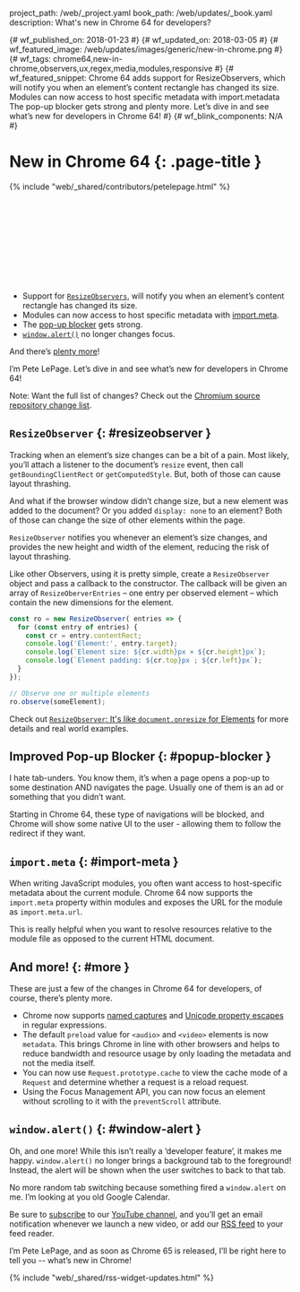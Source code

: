 project_path: /web/_project.yaml book_path: /web/updates/_book.yaml description: What's new in Chrome 64 for developers?

{# wf_published_on: 2018-01-23 #} {# wf_updated_on: 2018-03-05 #} {# wf_featured_image: /web/updates/images/generic/new-in-chrome.png #} {# wf_tags: chrome64,new-in-chrome,observers,ux,regex,media,modules,responsive #} {# wf_featured_snippet: Chrome 64 adds support for ResizeObservers, which will notify you when an element’s content rectangle has changed its size. Modules can now access to host specific metadata with import.metadata The pop-up blocker gets strong and plenty more. Let’s dive in and see what’s new for developers in Chrome 64! #} {# wf_blink_components: N/A #}

# New in Chrome 64 {: .page-title }

{% include "web/_shared/contributors/petelepage.html" %}

<div class="clearfix"></div>

<div class="video-wrapper">
  <iframe class="devsite-embedded-youtube-video" data-video-id="y5sb-icqOyg"
          data-autohide="1" data-showinfo="0" frameborder="0" allowfullscreen>
  </iframe>
</div>

* Support for [`ResizeObservers`](#resizeobserver), will notify you when an element’s content rectangle has changed its size.
* Modules can now access to host specific metadata with [import.meta](#import-meta).
* The [pop-up blocker](#popup-blocker) gets strong.
* [`window.alert()`](#window-alert) no longer changes focus.

And there’s [plenty more](#more)!

I’m Pete LePage. Let’s dive in and see what’s new for developers in Chrome 64!

<div class="clearfix"></div>

Note: Want the full list of changes? Check out the [Chromium source repository change list](https://chromium.googlesource.com/chromium/src/+log/63.0.3239.84..64.0.3282.140).

## `ResizeObserver` {: #resizeobserver }

Tracking when an element’s size changes can be a bit of a pain. Most likely, you’ll attach a listener to the document’s `resize` event, then call `getBoundingClientRect` or `getComputedStyle`. But, both of those can cause layout thrashing.

And what if the browser window didn’t change size, but a new element was added to the document? Or you added `display: none` to an element? Both of those can change the size of other elements within the page.

`ResizeObserver` notifies you whenever an element’s size changes, and provides the new height and width of the element, reducing the risk of layout thrashing.

Like other Observers, using it is pretty simple, create a `ResizeObserver` object and pass a callback to the constructor. The callback will be given an array of `ResizeOberverEntries` – one entry per observed element – which contain the new dimensions for the element.

```js
const ro = new ResizeObserver( entries => {
  for (const entry of entries) {
    const cr = entry.contentRect;
    console.log('Element:', entry.target);
    console.log(`Element size: ${cr.width}px × ${cr.height}px`);
    console.log(`Element padding: ${cr.top}px ; ${cr.left}px`);
  }
});

// Observe one or multiple elements
ro.observe(someElement);
```

Check out [`ResizeObserver`: It's like `document.onresize` for Elements](/web/updates/2016/10/resizeobserver) for more details and real world examples.

## Improved Pop-up Blocker {: #popup-blocker }

I hate tab-unders. You know them, it’s when a page opens a pop-up to some destination AND navigates the page. Usually one of them is an ad or something that you didn’t want.

Starting in Chrome 64, these type of navigations will be blocked, and Chrome will show some native UI to the user - allowing them to follow the redirect if they want.

## `import.meta` {: #import-meta }

When writing JavaScript modules, you often want access to host-specific metadata about the current module. Chrome 64 now supports the `import.meta` property within modules and exposes the URL for the module as `import.meta.url`.

This is really helpful when you want to resolve resources relative to the module file as opposed to the current HTML document.

## And more! {: #more }

These are just a few of the changes in Chrome 64 for developers, of course, there’s plenty more.

* Chrome now supports [named captures](/web/updates/2017/07/upcoming-regexp-features#named_captures) and [Unicode property escapes](/web/updates/2017/07/upcoming-regexp-features#unicode_property_escapes) in regular expressions.
* The default `preload` value for `<audio>` and `<video>` elements is now `metadata`. This brings Chrome in line with other browsers and helps to reduce bandwidth and resource usage by only loading the metadata and not the media itself.
* You can now use `Request.prototype.cache` to view the cache mode of a `Request` and determine whether a request is a reload request.
* Using the Focus Management API, you can now focus an element without scrolling to it with the `preventScroll` attribute.

## `window.alert()` {: #window-alert }

Oh, and one more! While this isn’t really a ‘developer feature’, it makes me happy. `window.alert()` no longer brings a background tab to the foreground! Instead, the alert will be shown when the user switches to back to that tab.

No more random tab switching because something fired a `window.alert` on me. I’m looking at you old Google Calendar.

Be sure to [subscribe](https://goo.gl/6FP1a5) to our [YouTube channel](https://www.youtube.com/user/ChromeDevelopers/), and you’ll get an email notification whenever we launch a new video, or add our [RSS feed](/web/shows/rss.xml) to your feed reader.

I’m Pete LePage, and as soon as Chrome 65 is released, I’ll be right here to tell you -- what’s new in Chrome!

{% include "web/_shared/rss-widget-updates.html" %}